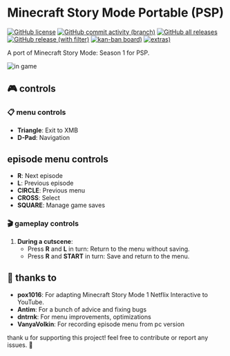 # Minecraft Story Mode Portable (PSP)
[![GitHub license](https://img.shields.io/github/license/entitybtw/mcsm_portable)](https://github.com/entitybtw/mcsm_portable/blob/main/License)
[![GitHub commit activity (branch)](https://img.shields.io/github/commit-activity/m/entitybtw/mcsm_portable)](https://github.com/entitybtw/mcsm_portable/commits) 
[![GitHub all releases](https://img.shields.io/github/downloads/entitybtw/mcsm_portable/total?logo=github)](https://github.com/entitybtw/mcsm_portable/releases/)  
[![GitHub release (with filter)](https://img.shields.io/github/v/release/entitybtw/mcsm_portable?logo=github)](https://github.com/entitybtw/mcsm_portable/releases/latest)
[![kan-ban board)](https://img.shields.io/badge/kan--ban-board-blue)](https://github.com/users/entitybtw/projects/4)
[![extras)](https://img.shields.io/badge/extras-orange)](https://github.com/entitybtw/mcsm_portable_extras/)

A port of Minecraft Story Mode: Season 1 for PSP.

![](https://i.imgur.com/H0DDJvQ.png "in game")

## 🎮 controls

### 📋 menu controls
- **Triangle**: Exit to XMB
- **D-Pad**: Navigation
## episode menu controls
- **R**: Next episode
- **L**: Previous episode
- **CIRCLE**: Previous menu
- **CROSS**: Select
- **SQUARE**: Manage game saves

### 🎬 gameplay controls
1. **During a cutscene**:
   - Press **R** and **L** in turn: Return to the menu without saving.
   - Press **R** and **START** in turn: Save and return to the menu.

## 👏 thanks to

- **pox1016**: For adapting Minecraft Story Mode 1 Netflix Interactive to YouTube.
- **Antim**: For a bunch of advice and fixing bugs
- **dntrnk**: For menu improvements, optimizations
- **VanyaVolkin**: For recording episode menu from pc version

thank u for supporting this project! feel free to contribute or report any issues. 🚀
